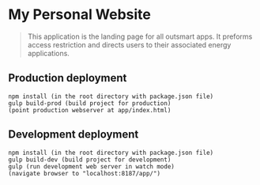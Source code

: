 # My Personal Website

> This application is the landing page for all outsmart apps. It preforms access restriction and directs users to their associated energy applications.

## Production deployment

```shell
npm install (in the root directory with package.json file)
gulp build-prod (build project for production)
(point production webserver at app/index.html)
```

## Development deployment

```shell
npm install (in the root directory with package.json file)
gulp build-dev (build project for development)
gulp (run development web server in watch mode)
(navigate browser to "localhost:8187/app/")
```
